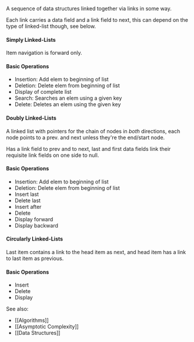 A sequence of data structures linked together via links in some way.

Each link carries a data field and a link field to next, this can depend on the type of linked-list though, see below.

#### Simply Linked-Lists
Item navigation is forward only.

#### Basic Operations
- Insertion: Add elem to beginning of list
- Deletion: Delete elem from beginning of list
- Display of complete list
- Search: Searches an elem using a given key
- Delete: Deletes an elem using the given key

#### Doubly Linked-Lists
A linked list with pointers for the chain of nodes in *both* directions, each node points to a prev. and next unless they're the end/start node.

Has a link field to prev and to next, last and first data fields link their requisite link fields on one side to null.

#### Basic Operations
- Insertion: Add elem to beginning of list
- Deletion: Delete elem from beginning of list
- Insert last
- Delete last
- Insert after
- Delete
- Display forward
- Display backward

#### Circularly Linked-Lists
Last item contains a link to the head item as next, and head item has a link to last item as previous.

#### Basic Operations
- Insert
- Delete
- Display


See also:
- [[Algorithms]]
- [[Asymptotic Complexity]]
- [[Data Structures]]